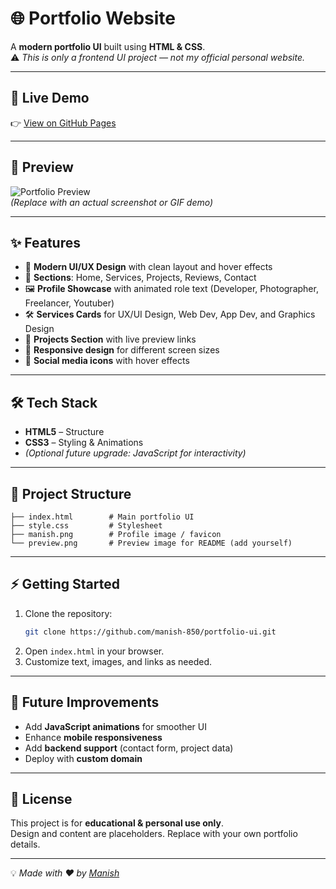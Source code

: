 # 🌐 Portfolio Website

A **modern portfolio UI** built using **HTML & CSS**.  
⚠️ *This is only a frontend UI project — not my official personal website.*

---

## 🚀 Live Demo
👉 [View on GitHub Pages](https://manish-850.github.io/Portfolio-UI-v2/)

---

## 📸 Preview
![Portfolio Preview](./preview.png)  
*(Replace with an actual screenshot or GIF demo)*

---

## ✨ Features
- 🎨 **Modern UI/UX Design** with clean layout and hover effects  
- 📑 **Sections**: Home, Services, Projects, Reviews, Contact  
- 🖼️ **Profile Showcase** with animated role text (Developer, Photographer, Freelancer, Youtuber)  
- 🛠️ **Services Cards** for UX/UI Design, Web Dev, App Dev, and Graphics Design  
- 📂 **Projects Section** with live preview links  
- 📱 **Responsive design** for different screen sizes  
- 🔗 **Social media icons** with hover effects  

---

## 🛠️ Tech Stack
- **HTML5** – Structure  
- **CSS3** – Styling & Animations  
- *(Optional future upgrade: JavaScript for interactivity)*

---

## 📂 Project Structure
```
├── index.html        # Main portfolio UI
├── style.css         # Stylesheet
├── manish.png        # Profile image / favicon
└── preview.png       # Preview image for README (add yourself)
```

---

## ⚡ Getting Started
1. Clone the repository:  
   ```bash
   git clone https://github.com/manish-850/portfolio-ui.git
   ```
2. Open `index.html` in your browser.  
3. Customize text, images, and links as needed.  

---

## 🔮 Future Improvements
- Add **JavaScript animations** for smoother UI  
- Enhance **mobile responsiveness**  
- Add **backend support** (contact form, project data)  
- Deploy with **custom domain**  

---

## 📜 License
This project is for **educational & personal use only**.  
Design and content are placeholders. Replace with your own portfolio details.  

---

💡 *Made with ❤️ by [Manish](https://github.com/manish-850)*
